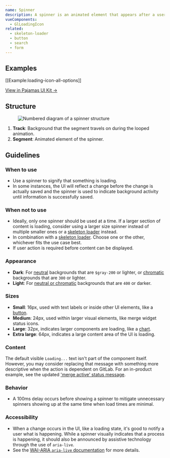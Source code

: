 ```yaml
---
name: Spinner
description: A spinner is an animated element that appears after a user's action to indicate that saving or loading is in progress.
vueComponents:
  - GlLoadingIcon
related:
  - skeleton-loader
  - button
  - search
  - form
---
```


## Examples

[[Example:loading-icon-all-options]]

[View in Pajamas UI Kit →](https://www.figma.com/file/qEddyqCrI7kPSBjGmwkZzQ/Component-library?node-id=19944%3A0)

## Structure

<figure class="figure" role="figure" aria-label="Spinner structure">
  <img class="figure-img" src="/img/spinner-structure.svg" alt="Numbered diagram of a spinner structure" role="img" />
</figure>

1. **Track**: Background that the segment travels on during the looped animation. 
1. **Segment**: Animated element of the spinner.

## Guidelines

### When to use

- Use a spinner to signify that something is loading.
- In some instances, the UI will reflect a change before the change is actually saved and the spinner is used to indicate background activity until information is successfully saved.

### When not to use

- Ideally, only one spinner should be used at a time. If a larger section of content is loading, consider using a larger size spinner instead of multiple smaller ones or a [skeleton loader](/components/skeleton-loader) instead.
- In combination with a [skeleton loader](/components/skeleton-loader). Choose one or the other, whichever fits the use case best.
- If user action is required before content can be displayed.

### Appearance

- **Dark**: For [neutral](/product-foundations/colors#neutral-palette) backgrounds that are `$gray-200` or lighter, or [chromatic](/product-foundations/colors#chromatic-palette) backgrounds that are `300` or lighter.
- **Light**: For [neutral or chromatic](/product-foundations/colors) backgrounds that are `400` or darker.

### Sizes

- **Small**: 16px, used with text labels or inside other UI elements, like a [button](/components/button#states).
- **Medium**: 24px, used within larger visual elements, like merge widget status icons.
- **Large**: 32px, indicates larger components are loading, like a [chart](/data-visualization/charts).
- **Extra large**: 64px, indicates a large content area of the UI is loading.

### Content

The default visible `Loading...` text isn't part of the component itself. However, you may consider replacing that message with something more descriptive when the action is dependent on GitLab. For an in-product example, see the updated ['merge active' status message](https://gitlab.com/gitlab-org/gitlab/-/merge_requests/60521).

### Behavior

- A 100ms delay occurs before showing a spinner to mitigate unnecessary spinners showing up at the same time when load times are minimal.

### Accessibility

- When a change occurs in the UI, like a loading state, it's good to notify a user what is happening. While a spinner visually indicates that a process is happening, it should also be announced by assistive technology through the use of `aria-live`.
- See the [WAI-ARIA `aria-live` documentation](https://www.w3.org/TR/wai-aria-1.1/#aria-live) for more details.

